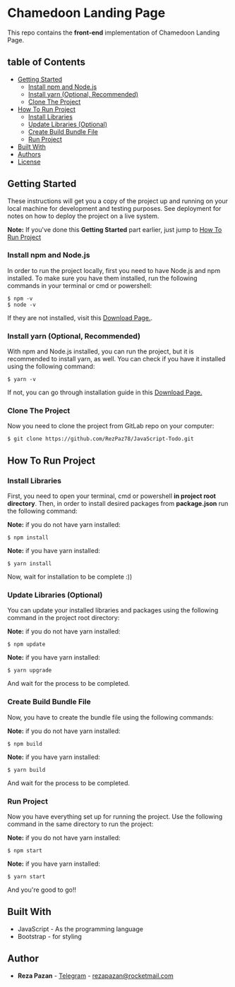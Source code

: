 # Chamedoon Landing Page

This repo contains the **front-end** implementation of Chamedoon Landing Page.

## table of Contents

- [Getting Started](#getting-started)
  - [Install npm and Node.js](#install-npm-and-nodejs)
  - [Install yarn (Optional, Recommended)](#install-yarn-optional-recommended)
  - [Clone The Project](#clone-the-project)
- [How To Run Project](#how-to-run-project)
  - [Install Libraries](#install-libraries)
  - [Update Libraries (Optional)](<#update-libraries-(optional)>)
  - [Create Build Bundle File](#create-build-bundle-file)
  - [Run Project](#run-project)
- [Built With](#built-with)
- [Authors](#authors)
- [License](#license)

## Getting Started

These instructions will get you a copy of the project up and running on your local machine for development and testing purposes. See deployment for notes on how to deploy the project on a live system.

**Note:** If you've done this **Getting Started** part earlier, just jump to [How To Run Project](#how-to-run-project)

### Install npm and Node.js

In order to run the project locally, first you need to have Node.js and npm installed.
To make sure you have them installed, run the following commands in your terminal or cmd or powershell:

```
$ npm -v
$ node -v
```

If they are not installed, visit this [Download Page.](https://nodejs.org/en/download/).

### Install yarn (Optional, Recommended)

With npm and Node.js installed, you can run the project, but it is recommended to install yarn, as well.
You can check if you have it installed using the following command:

```
$ yarn -v
```

If not, you can go through installation guide in this [Download Page.](https://classic.yarnpkg.com/en/docs/install/#windows-stable)

### Clone The Project

Now you need to clone the project from GitLab repo on your computer:

```
$ git clone https://github.com/RezPaz78/JavaScript-Todo.git
```

## How To Run Project

### Install Libraries

First, you need to open your terminal, cmd or powershell **in project root directory**. Then, in order to install desired packages from **package.json** run the following command:

**Note:** if you do not have yarn installed:

```
$ npm install
```

**Note:** if you have yarn installed:

```
$ yarn install
```

Now, wait for installation to be complete :))

### Update Libraries (Optional)

You can update your installed libraries and packages using the following command in the project root directory:

**Note:** if you do not have yarn installed:

```
$ npm update
```

**Note:** if you have yarn installed:

```
$ yarn upgrade
```

And wait for the process to be completed.

### Create Build Bundle File

Now, you have to create the bundle file using the following commands:

**Note:** if you do not have yarn installed:

```
$ npm build
```

**Note:** if you have yarn installed:

```
$ yarn build
```

And wait for the process to be completed.

### Run Project

Now you have everything set up for running the project.
Use the following command in the same directory to run the project:

**Note:** if you do not have yarn installed:

```
$ npm start
```

**Note:** if you have yarn installed:

```
$ yarn start
```

And you're good to go!!

## Built With

- JavaScript - As the programming language
- Bootstrap - for styling

## Author

- **Reza Pazan** - [Telegram](https://t.me/RezPaz78) - rezapazan@rocketmail.com
